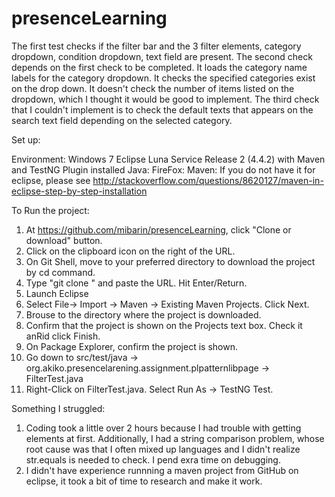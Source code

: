 # presenceLearning
The first test checks if the filter bar and the 3 filter elements, category dropdown, condition dropdown, text field are present.
The second check depends on the first check to be completed.  It loads the category name labels for the category dropdown.  It checks
the specified categories exist on the drop down.  It doesn't check the number of items listed on the dropdown, which I thought it would be good to implement.
The third check that I couldn't implement is to check the default texts that appears on the search text field depending on the selected category.


Set up:

Environment: Windows 7
Eclipse Luna Service Release 2 (4.4.2) with Maven and TestNG Plugin installed
Java:
FireFox: 
Maven: If you do not have it for eclipse, please see http://stackoverflow.com/questions/8620127/maven-in-eclipse-step-by-step-installation

To Run the project:
1. At https://github.com/mibarin/presenceLearning, click "Clone or download" button.  
2. Click on the clipboard icon on the right of the URL.
3. On Git Shell, move to your preferred directory to download the project by cd command.
4. Type "git clone " and paste the URL.  Hit Enter/Return.
5. Launch Eclipse
6. Select File-> Import -> Maven -> Existing Maven Projects.  Click Next.
5. Brouse to the directory where the project is downloaded.
6. Confirm that the project is shown on the Projects text box.  Check it anRid click Finish.
7. On Package Explorer, confirm the project is shown.
8. Go down to src/test/java -> org.akiko.presencelarening.assignment.plpatternlibpage -> FilterTest.java
9. Right-Click on FilterTest.java.  Select Run As -> TestNG Test.

Something I struggled:
1. Coding took a little over 2 hours because I had trouble with getting elements at first.  Additionally, I had a string comparison problem, 
whose root cause was that I often mixed up languages and I didn't realize str.equals is needed to check.  I pend exra time on debugging.
2. I didn't have experience runnning a maven project from GitHub on eclipse, it took a bit of time to research and make it work.
